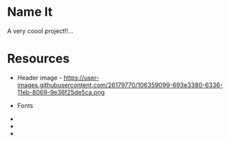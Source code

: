 # Name It

A very coool project!!...

# Resources

- Header image - https://user-images.githubusercontent.com/26179770/106359099-693e3380-6336-11eb-8069-9e36f25de5ca.png

- Fonts
- <link rel="preconnect" href="https://fonts.gstatic.com">
- <link href="https://fonts.googleapis.com/css2?family=Lato%3Aital%2Cwght%400%2C100%3B0%2C300%3B0%2C400%3B0%2C700%3B0%2C900%3B1%2C100%3B1%2C300%3B1%2C400%3B1%2C700%3B1%2C900&display=swap" rel="stylesheet">

- <link href="https://fonts.googleapis.com/css2?family=Hachi+Maru+Pop&display=swap​" rel="stylesheet">